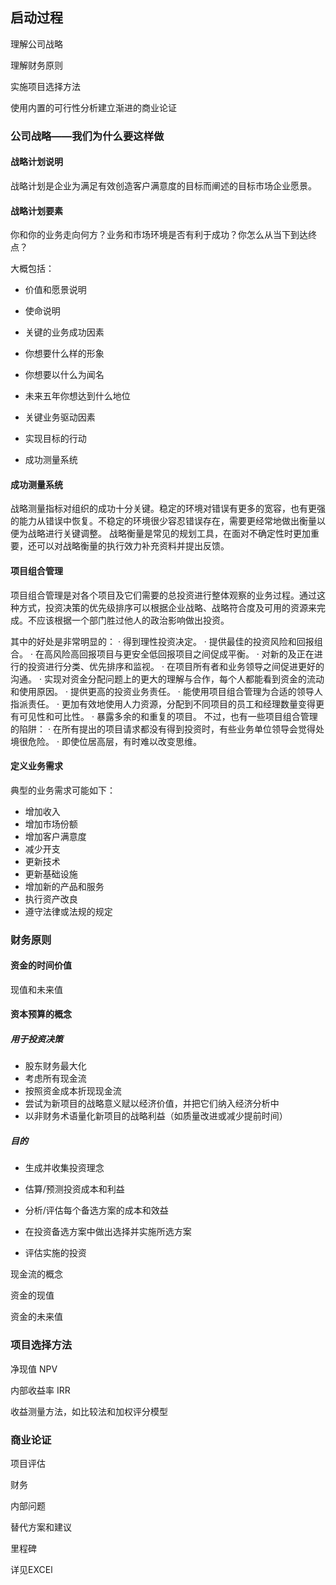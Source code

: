 ## 启动过程

理解公司战略

理解财务原则

实施项目选择方法

使用内置的可行性分析建立渐进的商业论证



### 公司战略——我们为什么要这样做

#### 战略计划说明

战略计划是企业为满足有效创造客户满意度的目标而阐述的目标市场企业愿景。

#### 战略计划要素

你和你的业务走向何方？业务和市场环境是否有利于成功？你怎么从当下到达终点？

大概包括：

- 价值和愿景说明

- 使命说明
- 关键的业务成功因素
- 你想要什么样的形象
- 你想要以什么为闻名
- 未来五年你想达到什么地位
- 关键业务驱动因素
- 实现目标的行动
- 成功测量系统

#### 成功测量系统

战略测量指标对组织的成功十分关键。稳定的环境对错误有更多的宽容，也有更强的能力从错误中恢复。不稳定的环境很少容忍错误存在，需要更经常地做出衡量以便为战略进行关键调整。
战略衡量是常见的规划工具，在面对不确定性时更加重要，还可以对战略衡量的执行效力补充资料并提出反馈。

#### 项目组合管理

项目组合管理是对各个项目及它们需要的总投资进行整体观察的业务过程。通过这种方式，投资决策的优先级排序可以根据企业战略、战略符合度及可用的资源来完成。不应该根据一个部门胜过他人的政治影响做出投资。

其中的好处是非常明显的：
· 得到理性投资决定。
· 提供最佳的投资风险和回报组合。
· 在高风险高回报项目与更安全低回报项目之间促成平衡。
· 对新的及正在进行的投资进行分类、优先排序和监视。
· 在项目所有者和业务领导之间促进更好的沟通。
· 实现对资金分配问题上的更大的理解与合作，每个人都能看到资金的流动和使用原因。
· 提供更高的投资业务责任。
· 能使用项目组合管理为合适的领导人指派责任。
· 更加有效地使用人力资源，分配到不同项目的员工和经理数量变得更有可见性和可比性。
· 暴露多余的和重复的项目。
不过，也有一些项目组合管理的陷阱：
· 在所有提出的项目请求都没有得到投资时，有些业务单位领导会觉得处境很危险。
· 即使位居高层，有时难以改变思维。

#### 定义业务需求

典型的业务需求可能如下：

- 增加收入
- 增加市场份额
- 增加客户满意度
- 减少开支
- 更新技术
- 更新基础设施
- 增加新的产品和服务
- 执行资产改良
- 遵守法律或法规的规定



### 财务原则

#### 资金的时间价值

现值和未来值

#### 资本预算的概念

##### 用于投资决策

- 股东财务最大化
- 考虑所有现金流
- 按照资金成本折现现金流
- 尝试为新项目的战略意义赋以经济价值，并把它们纳入经济分析中
- 以非财务术语量化新项目的战略利益（如质量改进或减少提前时间）

##### 目的

- 生成并收集投资理念

- 估算/预测投资成本和利益
- 分析/评估每个备选方案的成本和效益
- 在投资备选方案中做出选择并实施所选方案
- 评估实施的投资

现金流的概念

资金的现值

资金的未来值

### 项目选择方法

净现值 NPV

内部收益率 IRR

收益测量方法，如比较法和加权评分模型

### 商业论证

项目评估

财务

内部问题

替代方案和建议

里程碑

详见EXCEl

